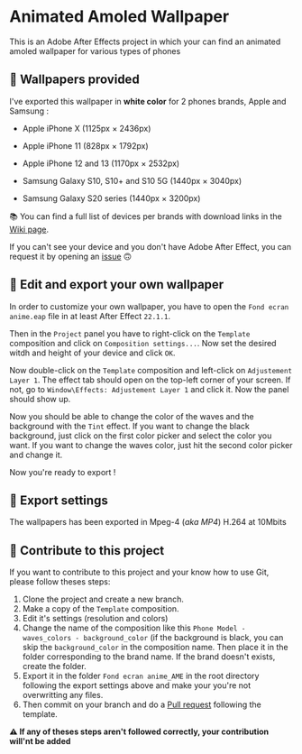 # Animated Amoled Wallpaper
This is an Adobe After Effects project in which your can find an animated amoled wallpaper for various types of phones

## 📱 Wallpapers provided

I've exported this wallpaper in **white color** for 2 phones brands, Apple and Samsung :

- Apple iPhone X (1125px × 2436px)
- Apple iPhone 11 (828px × 1792px)
- Apple iPhone 12 and 13 (1170px × 2532px)

- Samsung Galaxy S10, S10+ and S10 5G (1440px × 3040px)
- Samsung Galaxy S20 series (1440px × 3200px)

📚 You can find a full list of devices per brands with download links in the [Wiki page](https://github.com/MisterGoodDeal/animated-amoled-wallpaper/wiki). 

If you can't see your device and you don't have Adobe After Effect, you can request it by opening an [issue](https://github.com/MisterGoodDeal/animated-amoled-wallpaper/issues) 🙃

## 📝 Edit and export your own wallpaper

In order to customize your own wallpaper, you have to open the `Fond ecran anime.eap` file in at least After Effect `22.1.1`.

Then in the `Project` panel you have to right-click on the `Template` composition and click on `Composition settings...`. Now set the desired witdh and height of your device and click `OK`.

Now double-click on the `Template` composition and left-click on `Adjustement Layer 1`. The effect tab should open on the top-left corner of your screen. If not, go to `Window\Effects: Adjustement Layer 1` and click it. Now the panel should show up.

Now you should be able to change the color of the waves and the background with the `Tint` effect. If you want to change the black background, just click on the first color picker and select the color you want. If you want to change the waves color, just hit the second color picker and change it.

Now you're ready to export ! 

## 📲 Export settings

The wallpapers has been exported in Mpeg-4 (*aka MP4*) H.264 at 10Mbits

## 💪 Contribute to this project

If you want to contribute to this project and your know how to use Git, please follow theses steps:

1. Clone the project and create a new branch.
2. Make a copy of the `Template` composition.
3. Edit it's settings (resolution and colors)
4. Change the name of the composition like this `Phone Model - waves_colors - background_color` (if the background is black, you can skip the `background_color` in the composition name. Then place it in the folder corresponding to the brand name. If the brand doesn't exists, create the folder.
5. Export it in the folder `Fond ecran anime_AME` in the root directory following the export settings above and make your you're not overwritting any files.
6. Then commit on your branch and do a [Pull request](https://github.com/MisterGoodDeal/animated-amoled-wallpaper/pulls) following the template.

**⚠️ If any of theses steps aren't followed correctly, your contribution will'nt be added**
